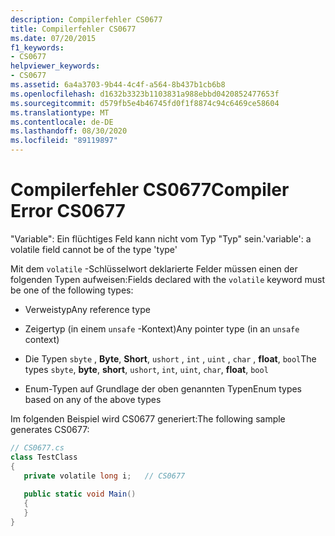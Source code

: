```yaml
---
description: Compilerfehler CS0677
title: Compilerfehler CS0677
ms.date: 07/20/2015
f1_keywords:
- CS0677
helpviewer_keywords:
- CS0677
ms.assetid: 6a4a3703-9b44-4c4f-a564-8b437b1cb6b8
ms.openlocfilehash: d1632b3323b1103831a988ebbd0420852477653f
ms.sourcegitcommit: d579fb5e4b46745fd0f1f8874c94c6469ce58604
ms.translationtype: MT
ms.contentlocale: de-DE
ms.lasthandoff: 08/30/2020
ms.locfileid: "89119897"
---
```

# <a name="compiler-error-cs0677"></a><span data-ttu-id="a4821-103">Compilerfehler CS0677</span><span class="sxs-lookup"><span data-stu-id="a4821-103">Compiler Error CS0677</span></span>
<span data-ttu-id="a4821-104">"Variable": Ein flüchtiges Feld kann nicht vom Typ "Typ" sein.</span><span class="sxs-lookup"><span data-stu-id="a4821-104">'variable': a volatile field cannot be of the type 'type'</span></span>  
  
 <span data-ttu-id="a4821-105">Mit dem `volatile` -Schlüsselwort deklarierte Felder müssen einen der folgenden Typen aufweisen:</span><span class="sxs-lookup"><span data-stu-id="a4821-105">Fields declared with the `volatile` keyword must be one of the following types:</span></span>  
  
- <span data-ttu-id="a4821-106">Verweistyp</span><span class="sxs-lookup"><span data-stu-id="a4821-106">Any reference type</span></span>  
  
- <span data-ttu-id="a4821-107">Zeigertyp (in einem `unsafe` -Kontext)</span><span class="sxs-lookup"><span data-stu-id="a4821-107">Any pointer type (in an `unsafe` context)</span></span>  
  
- <span data-ttu-id="a4821-108">Die Typen `sbyte` , **Byte**, **Short**, `ushort` , `int` , `uint` , `char` , **float**, `bool`</span><span class="sxs-lookup"><span data-stu-id="a4821-108">The types `sbyte`, **byte**, **short**, `ushort`, `int`, `uint`, `char`, **float**, `bool`</span></span>  
  
- <span data-ttu-id="a4821-109">Enum-Typen auf Grundlage der oben genannten Typen</span><span class="sxs-lookup"><span data-stu-id="a4821-109">Enum types based on any of the above types</span></span>  
  
 <span data-ttu-id="a4821-110">Im folgenden Beispiel wird CS0677 generiert:</span><span class="sxs-lookup"><span data-stu-id="a4821-110">The following sample generates CS0677:</span></span>  
  
```csharp  
// CS0677.cs  
class TestClass  
{  
   private volatile long i;   // CS0677  
  
   public static void Main()  
   {  
   }  
}  
```
